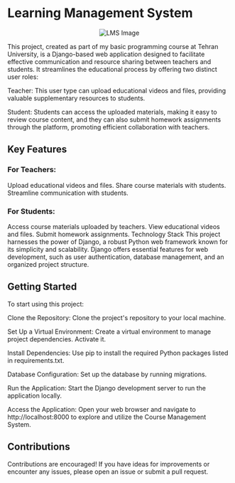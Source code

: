 # Learning Management System
<p align="center">
  <img src="https://github.com/proshir/yadgir/assets/19504971/8a3abd53-9d7c-41df-b763-1f1322c7a2fa" alt="LMS Image">
</p>

This project, created as part of my basic programming course at Tehran University, is a Django-based web application designed to facilitate effective communication and resource sharing between teachers and students. It streamlines the educational process by offering two distinct user roles:

Teacher: This user type can upload educational videos and files, providing valuable supplementary resources to students.

Student: Students can access the uploaded materials, making it easy to review course content, and they can also submit homework assignments through the platform, promoting efficient collaboration with teachers.

## Key Features
### For Teachers:
Upload educational videos and files.
Share course materials with students.
Streamline communication with students.
### For Students:
Access course materials uploaded by teachers.
View educational videos and files.
Submit homework assignments.
Technology Stack
This project harnesses the power of Django, a robust Python web framework known for its simplicity and scalability. Django offers essential features for web development, such as user authentication, database management, and an organized project structure.

## Getting Started
To start using this project:

Clone the Repository: Clone the project's repository to your local machine.

Set Up a Virtual Environment: Create a virtual environment to manage project dependencies. Activate it.

Install Dependencies: Use pip to install the required Python packages listed in requirements.txt.

Database Configuration: Set up the database by running migrations.

Run the Application: Start the Django development server to run the application locally.

Access the Application: Open your web browser and navigate to http://localhost:8000 to explore and utilize the Course Management System.

## Contributions
Contributions are encouraged! If you have ideas for improvements or encounter any issues, please open an issue or submit a pull request.

